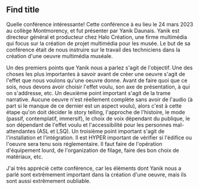 ## Find title

Quelle conférence intéressante! Cette conférence à eu lieu le 24 mars 2023 au collège Montmorency, et fut présenter par Yanik Daunais. Yanik est directeur général et producteur chez Halo Création, une firme multimédia qui focus sur la création de projet multimédia pour les musée. Le but de sa conférence était de nous instruire sur le travail des techniciens dans la création d'une oeuvre multimédia muséale.

Un des premiers points que Yanik nous a parlez s'agit de l'objectif. Une des choses les plus importantes à savoir avant de créer une oeuvre s'agit de l'effet que nous voulons qu'une oeuvre donne. Avant de faire quoi que ce sois, nous devons avoir choisir l'effet voulu, son axe de présentation, à qui on s'addresse, etc.
Un deuxième point important s'agit de la trame narrative. Aucune oeuvre n'est réellement complète sans avoir de l'audio (à part si le manque de ce dernier est un aspect voulu), alors c'est à cette étape qu'on doit décider le story telling, l'approche de l'histoire,  le mode (passif, contemplatif, immersif), le choix de voix dépendant du publique, le son dépendant de l'effet voulu et l'accessibilité pour les personnes mal-attendantes (ASL et LSQ).
Un troisième point important s'agit de l'installation et l'intégration. Il est HYPER important de vérifier si l'édifice ou l'oeuvre sera tenu sois réglementaire. Il faut faire de l'opération d'équipement lourd, de l'organization de filage, faire des bon choix de matériaux, etc.

J'ai très apprécié cette conférence, car les éléments dont Yanik nous a parlé sont extrêmement important dans la création d'une oeuvre, mais ils sont aussi extrêmement oubliable.



 


